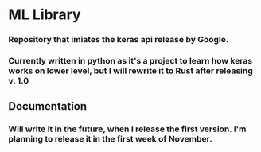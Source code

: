 # ML Library

### Repository that imiates the keras api release by Google.

### Currently written in python as it's a project to learn how keras works on lower level, but I will rewrite it to Rust after releasing v. 1.0

## Documentation

### Will write it in the future, when I release the first version. I'm planning to release it in the first week of November.
